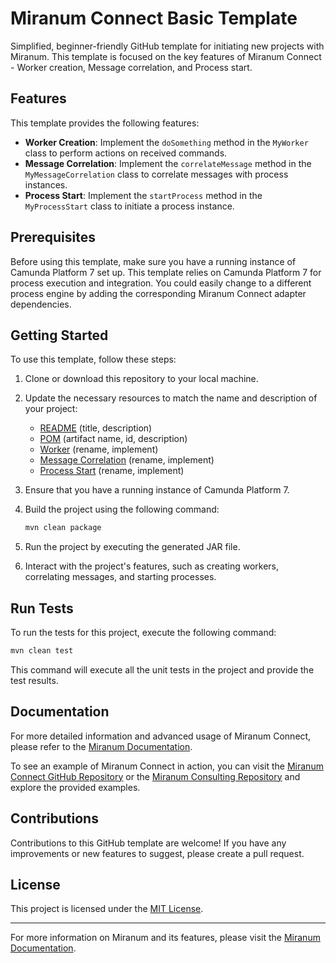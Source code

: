 # Miranum Connect Basic Template

Simplified, beginner-friendly GitHub template for initiating new projects with Miranum. This template is focused on the key features of Miranum Connect - Worker creation, Message correlation, and Process start.

## Features

This template provides the following features:

- **Worker Creation**: Implement the `doSomething` method in the `MyWorker` class to perform actions on received commands.
- **Message Correlation**: Implement the `correlateMessage` method in the `MyMessageCorrelation` class to correlate messages with process instances.
- **Process Start**: Implement the `startProcess` method in the `MyProcessStart` class to initiate a process instance.

## Prerequisites

Before using this template, make sure you have a running instance of Camunda Platform 7 set up.
This template relies on Camunda Platform 7 for process execution and integration.
You could easily change to a different process engine by adding the corresponding Miranum Connect adapter dependencies.

## Getting Started

To use this template, follow these steps:

1. Clone or download this repository to your local machine.
2. Update the necessary resources to match the name and description of your project:
    - [README](./README.md) (title, description)
    - [POM](./pom.xml) (artifact name, id, description)
    - [Worker](src/main/java/io/miragon/example/MyWorker.java) (rename, implement)
    - [Message Correlation](src/main/java/io/miragon/example/MyMessageCorrelation.java) (rename, implement)
    - [Process Start](src/main/java/io/miragon/example/MyProcessStart.java) (rename, implement)
3. Ensure that you have a running instance of Camunda Platform 7.
4. Build the project using the following command:

   ```bash
   mvn clean package
   ```

5. Run the project by executing the generated JAR file.
6. Interact with the project's features, such as creating workers, correlating messages, and starting processes.
 
## Run Tests
To run the tests for this project, execute the following command:

```bash
mvn clean test
```
This command will execute all the unit tests in the project and provide the test results.

## Documentation

For more detailed information and advanced usage of Miranum Connect, please refer to the [Miranum Documentation](https://miranum.com/).

To see an example of Miranum Connect in action, you can visit the
[Miranum Connect GitHub Repository](https://github.com/Miragon/miranum-connect) or the
[Miranum Consulting Repository](https://github.com/Miragon/miranum-consulting) and explore the provided examples.

## Contributions

Contributions to this GitHub template are welcome! If you have any improvements or new features to suggest, please create a pull request.

## License

This project is licensed under the [MIT License](LICENSE).

---

For more information on Miranum and its features, please visit the [Miranum Documentation](https://miranum.com/).